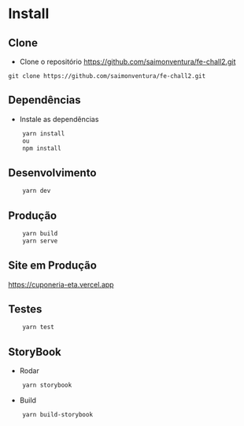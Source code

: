 # Install

## Clone

- Clone o repositório https://github.com/saimonventura/fe-chall2.git

```git
git clone https://github.com/saimonventura/fe-chall2.git
```

## Dependências

- Instale as dependências

```sh
    yarn install
    ou
    npm install
```

## Desenvolvimento

```sh
    yarn dev
```

## Produção

```sh
    yarn build
    yarn serve
```

## Site em Produção

https://cuponeria-eta.vercel.app

## Testes

```sh
    yarn test
```

## StoryBook

- Rodar
```sh
    yarn storybook
```

- Build
```sh
    yarn build-storybook
```
